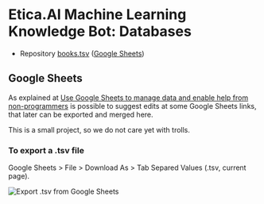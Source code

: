 # Etica.AI Machine Learning Knowledge Bot: Databases

- Repository [books.tsv](books.tsv) ([Google Sheets](https://docs.google.com/spreadsheets/d/1WnT6AO4j06M3i8MULW5i7KB2tz5yhNm5fodhehgjPUY/edit?usp=sharing))

## Google Sheets

As explained at [Use Google Sheets to manage data and enable help from
non-programmers](https://github.com/EticaAI/knowledge-bot-machine-learning/issues/1)
is possible to suggest edits at some Google Sheets links, that later can be
exported and merged here.

This is a small project, so we do not care yet with trolls.

### To export a .tsv file

Google Sheets > File > Download As > Tab Separed Values (.tsv, current page).

![Export .tsv from Google Sheets](https://user-images.githubusercontent.com/812299/30526723-07819f16-9bf6-11e7-9575-e7c655a9a95b.png)
